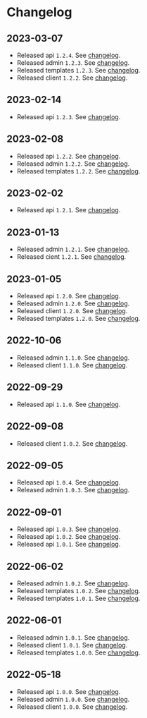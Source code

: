 # Changelog

## 2023-03-07

* Released api `1.2.4`. See [changelog](https://github.com/os2display/display-api-service/blob/develop/CHANGELOG.md#124---2023-03-07).
* Released admin `1.2.3`. See [changelog](https://github.com/os2display/display-admin-client/blob/develop/CHANGELOG.md#123---2023-03-07).
* Released templates `1.2.3`. See [changelog](https://github.com/os2display/display-templates/blob/develop/CHANGELOG.md#123---2023-03-07).
* Released client `1.2.2`. See [changelog](https://github.com/os2display/display-client/blob/develop/CHANGELOG.md#122---2023-03-07).

## 2023-02-14

* Released api `1.2.3`. See [changelog](https://github.com/os2display/display-api-service/blob/develop/CHANGELOG.md#123---2023-02-14).

## 2023-02-08

* Released api `1.2.2`. See [changelog](https://github.com/os2display/display-api-service/blob/develop/CHANGELOG.md#122---2023-02-08).
* Released admin `1.2.2`. See [changelog](https://github.com/os2display/display-admin-client/blob/develop/CHANGELOG.md#122---2023-02-08).
* Released templates `1.2.2`. See [changelog](https://github.com/os2display/display-templates/blob/develop/CHANGELOG.md#122---2023-02-08).

## 2023-02-02

* Released api `1.2.1`. See [changelog](https://github.com/os2display/display-api-service/blob/develop/CHANGELOG.md#121---2023-02-02).

## 2023-01-13

* Released admin `1.2.1`. See [changelog](https://github.com/os2display/display-admin-client/blob/develop/CHANGELOG.md#121---2023-01-13).
* Released cient `1.2.1`. See [changelog](https://github.com/os2display/display-client/blob/develop/CHANGELOG.md#121---2023-01-13).

## 2023-01-05

* Released api `1.2.0`. See [changelog](https://github.com/os2display/display-api-service/blob/develop/CHANGELOG.md#120---2023-01-05).
* Released admin `1.2.0`. See [changelog](https://github.com/os2display/display-admin-client/blob/develop/CHANGELOG.md#120---2023-01-05).
* Released client `1.2.0`. See [changelog](https://github.com/os2display/display-client/blob/develop/CHANGELOG.md#120---2023-01-05).
* Released templates `1.2.0`. See [changelog](https://github.com/os2display/display-templates/blob/develop/CHANGELOG.md#120---2023-01-05).

## 2022-10-06

* Released admin `1.1.0`. See [changelog](https://github.com/os2display/display-admin-client/blob/develop/CHANGELOG.md#110---2022-10-06).
* Released client `1.1.0`. See [changelog](https://github.com/os2display/display-client/blob/develop/CHANGELOG.md#110---2022-10-06).

## 2022-09-29

* Released api `1.1.0`. See [changelog](https://github.com/os2display/display-api-service/blob/develop/CHANGELOG.md#110---2022-09-29).

## 2022-09-08

* Released client `1.0.2`. See [changelog](https://github.com/os2display/display-client/blob/develop/CHANGELOG.md#102---2022-09-08).

## 2022-09-05

* Released api `1.0.4`. See [changelog](https://github.com/os2display/display-api-service/blob/develop/CHANGELOG.md#104---2022-09-05).
* Released admin `1.0.3`. See [changelog](https://github.com/os2display/display-admin-client/blob/develop/CHANGELOG.md#103---2022-09-05).

## 2022-09-01

* Released api `1.0.3`. See [changelog](https://github.com/os2display/display-api-service/blob/develop/CHANGELOG.md#103---2022-09-01).
* Released api `1.0.2`. See [changelog](https://github.com/os2display/display-api-service/blob/develop/CHANGELOG.md#102---2022-09-01).
* Released api `1.0.1`. See [changelog](https://github.com/os2display/display-api-service/blob/develop/CHANGELOG.md#101---2022-09-01).

## 2022-06-02

* Released admin `1.0.2`. See [changelog](https://github.com/os2display/display-admin-client/blob/develop/CHANGELOG.md#102---2022-06-02).
* Released templates `1.0.2`. See [changelog](https://github.com/os2display/display-templates/blob/develop/CHANGELOG.md#102---2022-06-02).
* Released templates `1.0.1`. See [changelog](https://github.com/os2display/display-templates/blob/develop/CHANGELOG.md#101---2022-06-02).

## 2022-06-01

* Released admin `1.0.1`. See [changelog](https://github.com/os2display/display-admin-client/blob/develop/CHANGELOG.md#101---2022-06-01).
* Released client `1.0.1`. See [changelog](https://github.com/os2display/display-client/blob/develop/CHANGELOG.md#101---2022-06-01).
* Released templates `1.0.0`. See [changelog](https://github.com/os2display/display-templates/blob/develop/CHANGELOG.md#100---2022-06-01).

## 2022-05-18

* Released api `1.0.0`. See [changelog](https://github.com/os2display/display-api-service/blob/develop/CHANGELOG.md#100---2022-05-18).
* Released admin `1.0.0`. See [changelog](https://github.com/os2display/display-admin-client/blob/develop/CHANGELOG.md#100---2022-05-18).
* Released client `1.0.0`. See [changelog](https://github.com/os2display/display-client/blob/develop/CHANGELOG.md#100---2022-05-18).
